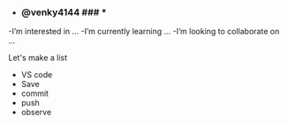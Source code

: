 * ### @venky4144 ### *
-I’m interested in ...
-I’m currently learning ...
-I’m looking to collaborate on ...


Let's make a list
* VS code
* Save
* commit
* push
* observe 

